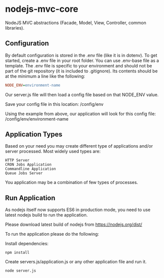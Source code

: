 # nodejs-mvc-core
NodeJS MVC abstractions (Facade, Model, View, Controller, common libraries).

## Configuration

By default configuration is stored in the .env file (like it is in dotenv). To get started, create a .env file in your root folder. You can use .env-base file as a template.
The .env file is specific to your environment and should not be part of the git repository (it is included to .gitignore).
Its contents should be at the minimum a line like the following:

```ini
NODE_ENV=environment-name
```

Our server.js file will then load a config file based on that NODE_ENV value.

Save your config file in this location:
/config/env

Using the example from above, our application will look for this config file:
/config/env/environment-name

## Application Types

Based on your need you may create different type of applications and/or server processed. Most widely used types are:

    HTTP Server
    CRON Jobs Application
    Commandline Application
    Queue Jobs Server

You application may be a combination of few types of processes.


## Run Application

As nodejs itself now supports ES6 in production mode, you need to use latest nodejs build to run the application.

Please download latest build of nodejs from https://nodejs.org/dist/

To run the application please do the following:

Install dependencies:

```
npm install
```

Create servers.js/application.js or any other application file and run it.

```
node server.js
```


